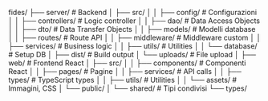 fides/
├── server/                 # Backend
│   ├── src/
│   │   ├── config/        # Configurazioni
│   │   ├── controllers/   # Logic controller
│   │   ├── dao/          # Data Access Objects
│   │   ├── dto/          # Data Transfer Objects
│   │   ├── models/       # Modelli database
│   │   ├── routes/       # Route API
│   │   ├── middleware/   # Middleware custom
│   │   ├── services/     # Business logic
│   │   ├── utils/        # Utilities
│   │   └── database/     # Setup DB
│   ├── dist/             # Build output
│   └── uploads/          # File upload
│
├── web/                  # Frontend React
│   ├── src/
│   │   ├── components/   # Componenti React
│   │   ├── pages/        # Pagine
│   │   ├── services/     # API calls
│   │   ├── types/        # TypeScript types
│   │   ├── utils/        # Utilities
│   │   └── assets/       # Immagini, CSS
│   └── public/
│
└── shared/               # Tipi condivisi
    └── types/